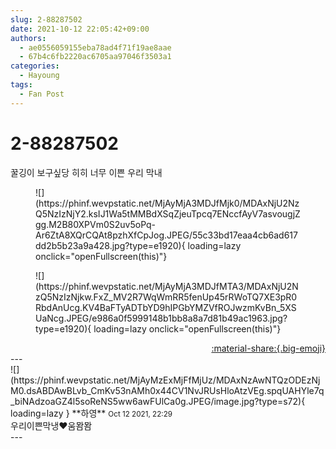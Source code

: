 ```yaml
---
slug: 2-88287502
date: 2021-10-12 22:05:42+09:00
authors:
  - ae0556059155eba78ad4f71f19ae8aae
  - 67b4c6fb2220ac6705aa97046f3503a1
categories:
  - Hayoung
tags:
  - Fan Post
---
```


# 2-88287502

<div class="post-container" markdown="1">
<div class="content-container md-sidebar__scrollwrap" markdown="1">

꿀깅이 보구싶당 히히 너무 이쁜 우리 막내
<figure markdown="1">
![](https://phinf.wevpstatic.net/MjAyMjA3MDJfMjk0/MDAxNjU2NzQ5NzIzNjY2.ksIJ1Wa5tMMBdXSqZjeuTpcq7ENccfAyV7asvougjZgg.M2B80XPVm0S2uv5oPq-Ar6ZtA8XQrCQAt8pzhXfCpJog.JPEG/55c33bd17eaa4cb6ad617dd2b5b23a9a428.jpg?type=e1920){ loading=lazy onclick="openFullscreen(this)"}
</figure>

<figure markdown="1">
![](https://phinf.wevpstatic.net/MjAyMjA3MDJfMTA3/MDAxNjU2NzQ5NzIzNjkw.FxZ_MV2R7WqWmRR5fenUp45rRWoTQ7XE3pR0RbdAnUcg.KV4BaFTyADTbYD9hIPGbYMZVfROJwzmKvBn_5XSUaNcg.JPEG/e986a0f5999148b1bb8a8a7d81b49ac1963.jpg?type=e1920){ loading=lazy onclick="openFullscreen(this)"}
</figure>


</div>
</div>

<div style="text-align: right;" markdown="1">
<a href="https://weverse.io/fromis9/fanpost/2-88287502" style="text-align: right;">:material-share:{.big-emoji}</a>
</div>
---

<div class="comments-container md-sidebar__scrollwrap" markdown="1">
<div class="comment" markdown="1">
<div class='id-container' markdown="1">
![](https://phinf.wevpstatic.net/MjAyMzExMjFfMjUz/MDAxNzAwNTQzODEzNjM0.dsABDAwBLvb_CmKv53nAMh0x44CV1NvJRUsHloAtzVEg.spqUAHYle7q_biNAdzoaGZ4l5soReNS5ww6awFUlCa0g.JPEG/image.jpg?type=s72){ loading=lazy }
**<span class="artist">하영</span>** <small>Oct 12 2021, 22:29</small><br>
</div>
<div class='comment-body' markdown="1">
우리이쁜막냉♥️움뫔뫔
</div>
</div>
</div>
---

